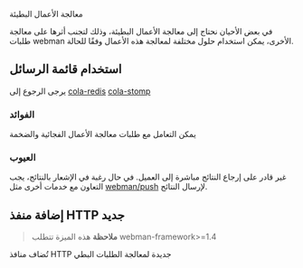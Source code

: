 معالجة الأعمال البطيئة

في بعض الأحيان نحتاج إلى معالجة الأعمال البطيئة، وذلك لتجنب أثرها على معالجة طلبات webman الأخرى، يمكن استخدام حلول مختلفة لمعالجة هذه الأعمال وفقًا للحالة.

## استخدام قائمة الرسائل
يرجى الرجوع إلى [cola-redis](https://www.workerman.net/plugin/12) [cola-stomp](https://www.workerman.net/plugin/13)

### الفوائد
يمكن التعامل مع طلبات معالجة الأعمال الفجائية والضخمة

### العيوب
غير قادر على إرجاع النتائج مباشرة إلى العميل. في حال رغبة في الإشعار بالنتائج، يجب التعاون مع خدمات أخرى مثل [webman/push](https://www.workerman.net/plugin/2) لإرسال النتائج.

## إضافة منفذ HTTP جديد

> **ملاحظة**
> هذه الميزة تتطلب webman-framework>=1.4

تُضاف منافذ HTTP جديدة لمعالجة الطلبات البطي
